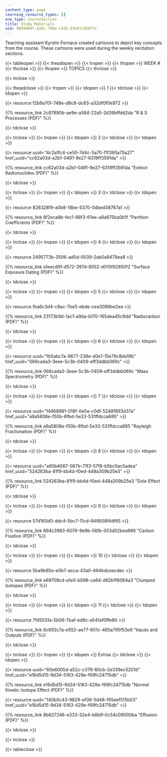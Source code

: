 ```yaml
---
content_type: page
learning_resource_types: []
ocw_type: CourseSection
title: Study Materials
uid: 9849d04f-e28c-79da-c42b-53e91c92073c
---
```


Teaching assistant Kyrstin Fornace created cartoons to depict key concepts from the course. These cartoons were used during the weekly recitation sections.

{{< tableopen >}}
{{< theadopen >}}
{{< tropen >}}
{{< thopen >}}
WEEK #
{{< thclose >}}
{{< thopen >}}
TOPICS
{{< thclose >}}

{{< trclose >}}

{{< theadclose >}}
{{< tropen >}}
{{< tdopen >}}
1
{{< tdclose >}}
{{< tdopen >}}


{{< resource f2b9a70f-748e-d8c8-dc63-a32df0f0e972 >}}

{{% resource_link 2c87890b-ae9e-a584-22a5-2d39bffdd2da "R & S Processes (PDF)" %}}


{{< tdclose >}}

{{< trclose >}}
{{< tropen >}}
{{< tdopen >}}
2
{{< tdclose >}}
{{< tdopen >}}


{{< resource uuid="4c2a1fc4-ce50-7d4c-5a70-f1f390a75a27" href_uuid="cc62a03d-a2b1-0491-9e27-6319ff3591da" >}}

{{% resource_link cc62a03d-a2b1-0491-9e27-6319ff3591da "Extinct Radionuclides (PDF)" %}}


{{< tdclose >}}

{{< trclose >}}
{{< tropen >}}
{{< tdopen >}}
3
{{< tdclose >}}
{{< tdopen >}}


{{< resource 826328f9-a0b8-18be-5370-0dbed38767a1 >}}

{{% resource_link 8f2eca8b-fec1-66f3-61ee-a8a875ba0b1f "Partition Coefficients (PDF)" %}}


{{< tdclose >}}

{{< trclose >}}
{{< tropen >}}
{{< tdopen >}}
4
{{< tdclose >}}
{{< tdopen >}}


{{< resource 2495773b-3506-ad5d-0039-2ab0a9479ea8 >}}

{{% resource_link a1eecd0f-d572-397d-8552-d010f92850f2 "Surface Exposure Dating (PDF)" %}}


{{< tdclose >}}

{{< trclose >}}
{{< tropen >}}
{{< tdopen >}}
5
{{< tdclose >}}
{{< tdopen >}}


{{< resource fba6c3d4-c8ac-7be5-ebde-cea3086be2ea >}}

{{% resource_link 23173b9d-1ac1-a9da-b170-165dea45c9dd "Radiocarbon (PDF)" %}}


{{< tdclose >}}

{{< trclose >}}
{{< tropen >}}
{{< tdopen >}}
6
{{< tdclose >}}
{{< tdopen >}}


{{< resource uuid="fb5abc7a-9677-238e-d0e1-15e79c8de19b" href_uuid="066cada3-3eee-5c3b-0409-eff3ddbb069c" >}}

{{% resource_link 066cada3-3eee-5c3b-0409-eff3ddbb069c "Mass Spectrometry (PDF)" %}}


{{< tdclose >}}

{{< trclose >}}
{{< tropen >}}
{{< tdopen >}}
7
{{< tdclose >}}
{{< tdopen >}}


{{< resource uuid="f4968981-018f-0e0a-c0df-5248f893d37a" href_uuid="a9a5808e-f50b-6fbd-5e33-531ffdcca685" >}}

{{% resource_link a9a5808e-f50b-6fbd-5e33-531ffdcca685 "Rayleigh Fractionation (PDF)" %}}


{{< tdclose >}}

{{< trclose >}}
{{< tropen >}}
{{< tdopen >}}
8
{{< tdclose >}}
{{< tdopen >}}


{{< resource uuid="a90b4067-067b-71f3-57f6-b5bc5ac5adea" href_uuid="524263ba-81f9-bb4d-f0ed-448a309b25e3" >}}

{{% resource_link 524263ba-81f9-bb4d-f0ed-448a309b25e3 "Dole Effect (PDF)" %}}


{{< tdclose >}}

{{< trclose >}}
{{< tropen >}}
{{< tdopen >}}
9
{{< tdclose >}}
{{< tdopen >}}


{{< resource 57d160d0-ddc4-5bc7-11cd-949508f4df65 >}}

{{% resource_link 894c3983-6076-9e9b-56fb-053d02bea966 "Carbon Fixation (PDF)" %}}


{{< tdclose >}}

{{< trclose >}}
{{< tropen >}}
{{< tdopen >}}
10
{{< tdclose >}}
{{< tdopen >}}


{{< resource 5ba9b65e-e0b7-acca-43a0-494bdceecdec >}}

{{% resource_link e69708cd-a1e0-b598-ca64-d82b1f6064a3 "Clumped Isotopes (PDF)" %}}


{{< tdclose >}}

{{< trclose >}}
{{< tropen >}}
{{< tdopen >}}
11
{{< tdclose >}}
{{< tdopen >}}


{{< resource 7fd5031a-5b06-7baf-ed9c-a541af0ffe80 >}}

{{% resource_link 6c692c7a-e552-ae77-601c-485a795f53e9 "Inputs and Outputs (PDF)" %}}


{{< tdclose >}}

{{< trclose >}}
{{< tropen >}}
{{< tdopen >}}
Extras
{{< tdclose >}}
{{< tdopen >}}


{{< resource uuid="60e6005d-a52c-c379-80cb-2e339ec5201d" href_uuid="e16d5d15-9d34-5163-429e-f69fc24715db" >}}

{{% resource_link e16d5d15-9d34-5163-429e-f69fc24715db "Normal Kinetic Isotope Effect (PDF)" %}}

{{< resource uuid="140b0c43-9829-ef06-5d48-f65eef515b03" href_uuid="e16d5d15-9d34-5163-429e-f69fc24715db" >}}

{{% resource_link 8b827246-e333-32e4-b6b9-0c54c09000ba "Effusion (PDF)" %}}


{{< tdclose >}}

{{< trclose >}}

{{< tableclose >}}